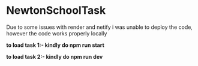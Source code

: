 # NewtonSchoolTask

Due to some issues with render and netify i was unable to deploy the code, however the code works properly locally

**to load task 1:- kindly do npm run start**

**to load task 2:- kindly do npm run dev**

